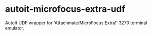 # autoit-microfocus-extra-udf
AutoIt UDF wrapper for 'Attachmate/MicroFocus Extra!' 3270 terminal emulator.
